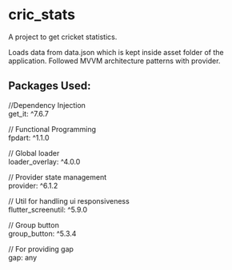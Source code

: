 # cric_stats

A project to get cricket statistics. 

Loads data from data.json which is kept inside asset folder of the application. 
Followed MVVM architecture patterns with provider.

## Packages Used:

//Dependency Injection \
get_it: ^7.6.7 

// Functional Programming \
fpdart: ^1.1.0 

// Global loader \
loader_overlay: ^4.0.0

// Provider state management \
provider: ^6.1.2

// Util for handling ui responsiveness \
flutter_screenutil: ^5.9.0

// Group button \
group_button: ^5.3.4

// For providing gap \
gap: any



